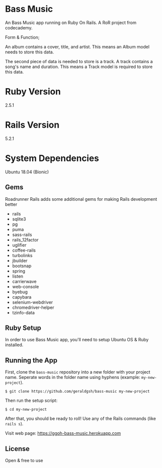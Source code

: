 # Bass Music

An Bass Music app running on Ruby On Rails. A RoR project from codecademy.

Form & Function;

An album contains a cover, title, and artist. This means an Album model needs to store this data.

The second piece of data is needed to store is a track. A track contains a song's name and duration. This means a Track model is required to store this data.

# Ruby Version

2.5.1

# Rails Version

5.2.1

# System Dependencies

Ubuntu 18.04 (Bionic)

## Gems

Roadrunner Rails adds some additional gems for making Rails development better

- rails
- sqlite3
- pg
- puma
- sass-rails
- rails_12factor
- uglifier
- coffee-rails
- turbolinks
- jbuilder
- bootsnap
- spring
- listen
- carrierwave
- web-console
- byebug
- capybara
- selenium-webdriver
- chromedriver-helper
- tzinfo-data

## Ruby Setup

In order to use Bass Music app, you'll need to setup Ubuntu OS & Ruby installed.


## Running the App

First, clone the `bass-music` repository into a new folder with your project name.
Seperate words in the folder name using hyphens (example: `my-new-project`).

```
$ git clone https://github.com/geraldgsh/bass-music my-new-project
```

Then run the setup script:

```
$ cd my-new-project
```

After that, you should be ready to roll! Use any of the Rails commands (like `rails s`). 

Visit web page: https://ggoh-bass-music.herokuapp.com

## License

Open & free to use
